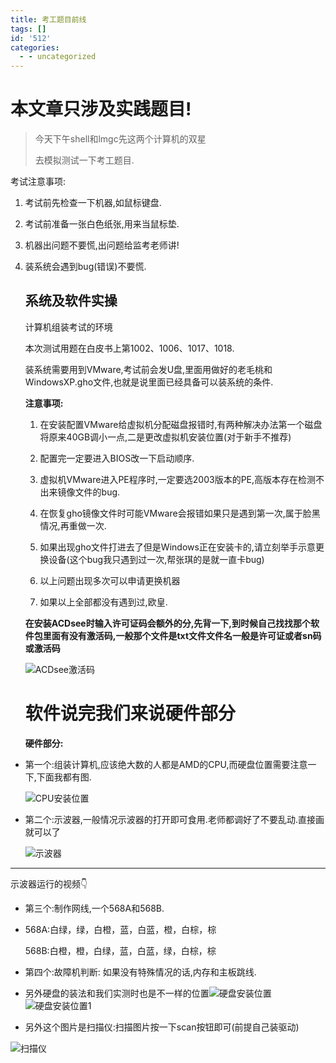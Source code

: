 ```yaml
---
title: 考工题目前线
tags: []
id: '512'
categories:
  - - uncategorized
---
```


# 本文章只涉及实践题目!

> 今天下午shell和lmgc先这两个计算机的双星
> 
> 去模拟测试一下考工题目.

考试注意事项:

1.  考试前先检查一下机器,如鼠标键盘.
    
2.  考试前准备一张白色纸张,用来当鼠标垫.
    
3.  机器出问题不要慌,出问题给监考老师讲!
    
4.  装系统会遇到bug(错误)不要慌.
    
    ## 系统及软件实操
    
    计算机组装考试的环境
    
    本次测试用题在白皮书上第1002、1006、1017、1018.
    
    装系统需要用到VMware,考试前会发U盘,里面用做好的老毛桃和WindowsXP.gho文件,也就是说里面已经具备可以装系统的条件.
    
    **注意事项:**
    
    1.  在安装配置VMware给虚拟机分配磁盘报错时,有两种解决办法第一个磁盘将原来40GB调小一点,二是更改虚拟机安装位置(对于新手不推荐)
        
    2.  配置完一定要进入BIOS改一下启动顺序.
        
    3.  虚拟机VMware进入PE程序时,一定要选2003版本的PE,高版本存在检测不出来镜像文件的bug.
        
    4.  在恢复gho镜像文件时可能VMware会报错如果只是遇到第一次,属于脸黑情况,再重做一次.
        
    5.  如果出现gho文件打进去了但是Windows正在安装卡的,请立刻举手示意更换设备(这个bug我只遇到过一次,帮张琪的是就一直卡bug)
        
    6.  以上问题出现多次可以申请更换机器
        
    7.  如果以上全部都没有遇到过,欧皇.
        
    
    **在安装ACDsee时输入许可证码会额外的分,先背一下,到时候自己找找那个软件包里面有没有激活码,一般那个文件是txt文件文件名一般是许可证或者sn码或激活码**
    
    ![ACDsee激活码](https://cdn.jsdelivr.net/gh/biliblihuorong/Resources/Image/1608285158878.jpg)
    
    # 软件说完我们来说硬件部分
    
    **硬件部分:**
    

*   第一个:组装计算机,应该绝大数的人都是AMD的CPU,而硬盘位置需要注意一下,下面我都有图.
    
    ![CPU安装位置](https://i.loli.net/2020/12/18/p1ouJZjgzskaxR9.jpg)
    
*   第二个:示波器,一般情况示波器的打开即可食用.老师都调好了不要乱动.直接画就可以了
    
    ![示波器](https://i.loli.net/2020/12/18/wqNkn6F5aYze4Wd.jpg)
    

* * *

示波器运行的视频👇

*   第三个:制作网线,一个568A和568B.
    
*   568A:白绿，绿，白橙，蓝，白蓝，橙，白棕，棕
    
    568B:白橙，橙，白绿，蓝，白蓝，绿，白棕，棕
    
*   第四个:故障机判断: 如果没有特殊情况的话,内存和主板跳线.
    
*   另外硬盘的装法和我们实测时也是不一样的位置![硬盘安装位置](https://cdn.jsdelivr.net/gh/biliblihuorong/Resources/Image/硬盘安装位置.jpg) ![硬盘安装位置1](https://cdn.jsdelivr.net/gh/biliblihuorong/Resources/Image/硬盘安装位置1.jpg)
    
*   另外这个图片是扫描仪:扫描图片按一下scan按钮即可(前提自己装驱动)
    

![扫描仪](https://cdn.jsdelivr.net/gh/biliblihuorong/Resources/Image/扫描仪.jpg)